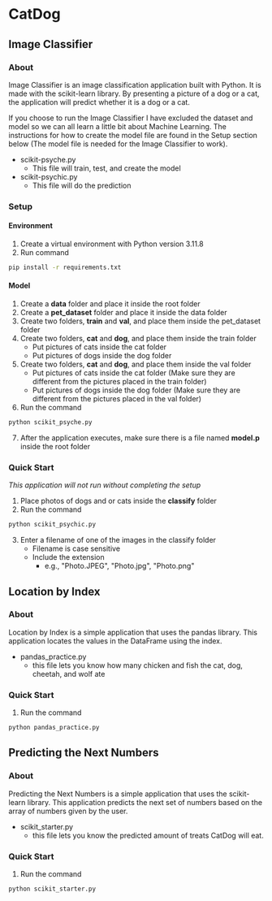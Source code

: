 # CatDog

## Image Classifier

### About

Image Classifier is an image classification application built with Python. It is made with the scikit-learn library. By presenting a picture of a dog or a cat, the application will predict whether it is a dog or a cat.

If you choose to run the Image Classifier I have excluded the dataset and model so we can all learn a little bit about Machine Learning. The instructions for how to create the model file are found in the Setup section below (The model file is needed for the Image Classifier to work).

- scikit-psyche.py
    - This file will train, test, and create the model
- scikit-psychic.py
    - This file will do the prediction

### Setup

#### Environment

1. Create a virtual environment with Python version 3.11.8
2. Run command
```sh
pip install -r requirements.txt
```

#### Model

1. Create a **data** folder and place it inside the root folder
2. Create a **pet_dataset** folder and place it inside the data folder
3. Create two folders, **train** and **val**, and place them inside the pet_dataset folder
4. Create two folders, **cat** and **dog**, and place them inside the train folder
    - Put pictures of cats inside the cat folder
    - Put pictures of dogs inside the dog folder
5. Create two folders, **cat** and **dog**, and place them inside the val folder
    - Put pictures of cats inside the cat folder (Make sure they are different from the pictures placed in the train folder)
    - Put pictures of dogs inside the dog folder (Make sure they are different from the pictures placed in the val folder)
6. Run the command
```sh
python scikit_psyche.py
```
7. After the application executes, make sure there is a file named **model.p** inside the root folder

### Quick Start

*This application will not run without completing the setup*
1. Place photos of dogs and or cats inside the **classify** folder
2. Run the command
```sh
python scikit_psychic.py
```
3. Enter a filename of one of the images in the classify folder
    - Filename is case sensitive
    - Include the extension
        - e.g., "Photo.JPEG", "Photo.jpg", "Photo.png"


## Location by Index

### About

Location by Index is a simple application that uses the pandas library. This application locates the values in the DataFrame using the index.

- pandas_practice.py
    - this file lets you know how many chicken and fish the cat, dog, cheetah, and wolf ate

### Quick Start

1. Run the command
```sh
python pandas_practice.py
```


## Predicting the Next Numbers

### About

Predicting the Next Numbers is a simple application that uses the scikit-learn library. This application predicts the next set of numbers based on the array of numbers given by the user.

- scikit_starter.py
    - this file lets you know the predicted amount of treats CatDog will eat.

### Quick Start

1. Run the command
```sh
python scikit_starter.py
```
